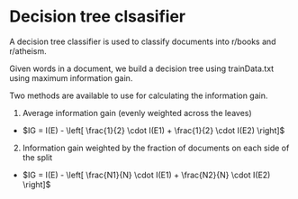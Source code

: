 # Decision tree clsasifier

A decision tree classifier is used to classify documents into r/books and r/atheism.

Given words in a document, we build a decision tree using trainData.txt using maximum information gain.

Two methods are available to use for calculating the information gain.

1. Average information gain (evenly weighted across the leaves)
   
- $IG = I(E) - \left[ \frac{1}{2} \cdot I(E1) + \frac{1}{2} \cdot I(E2) \right]$

2. Information gain weighted by the fraction of documents on each side of the split

- $IG = I(E) - \left[ \frac{N1}{N} \cdot I(E1) + \frac{N2}{N} \cdot I(E2) \right]$

